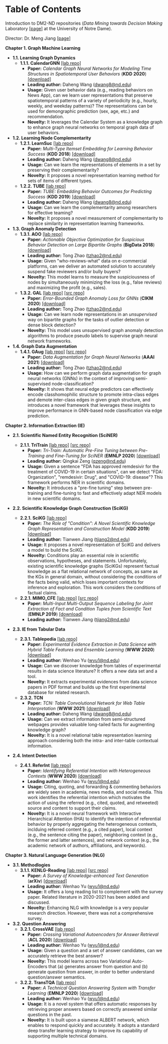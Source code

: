 # Table of Contents

Introduction to DM2-ND repositories (*Data Mining towards Decision Making* Laboratory [\[page\]](http://www.meng-jiang.com/lab.html) at the University of Notre Dame).

Director: Dr. Meng Jiang [\[page\]](http://www.meng-jiang.com/)

**Chapter 1. Graph Machine Learning**
- **1.1. Learning Graph Dynamics** 
  - **1.1.1. CalendarGNN** [\[lab repo\]](https://github.com/DM2-ND/CalendarGNN)
    - **Paper:** *Calendar Graph Neural Networks for Modeling Time Structures in Spatiotemporal User Behaviors* (**KDD 2020**) [\[download\]](http://www.meng-jiang.com/pubs/calendargnn-kdd20/calendargnn-kdd20-paper.pdf)
    - **Leading author:** Daheng Wang (dwang8@nd.edu)
    - **Usage:** Given user behavior data (e.g., reading behaviors on News App), can we learn user representations that preserve spatiotemporal patterns of a variety of periodicity (e.g., hourly, weekly, and weekday patterns)? The representations can be used for demongraphic prediction (sex, age, etc.) and recommendation.
    - **Novelty:** It leverages the Calendar System as a knowledge graph to enhance graph neural networks on temporal graph data of user behaviors.
- **1.2. Learning Node Complementarity**
  - **1.2.1. LearnSuc** [\[lab repo\]](https://github.com/DM2-ND/Learnsuc)
    - **Paper:** *Multi-Type Itemset Embedding for Learning Behavior Success* (**KDD 2018**) [\[download\]](http://www.meng-jiang.com/pubs/learnsuc-kdd18/learnsuc-kdd18-paper.pdf)
    - **Leading author:** Daheng Wang (dwang8@nd.edu)
    - **Usage:** Can we learn the representations of elements in a set by preserving their complementarity?
    - **Novelty:** It proposes a novel representation learning method for sets of items of different types.
  - **1.2.2. TUBE** [\[lab repo\]](https://github.com/DM2-ND/TUBE)
    - **Paper:** *TUBE: Embedding Behavior Outcomes for Predicting Success* (**KDD 2019**) [\[download\]](http://www.meng-jiang.com/pubs/tube-kdd19/tube-kdd19-paper.pdf)
    - **Leading author:** Daheng Wang (dwang8@nd.edu)
    - **Usage:** Can we learn the complementarity among researchers for effective teaming?
    - **Novelty:** It proposes a novel measurement of complementarity to replace similarity in representation learning frameworks.
- **1.3. Graph Anomaly Detection** 
  - **1.3.1. AOO** [\[lab repo\]](https://github.com/DM2-ND/AOO)
    - **Paper:** *Actionable Objective Optimization for Suspicious Behavior Detection on Large Bipartite Graphs* (**BigData 2018**) [\[download\]](https://tzhao.io/files/papers/BigData18-aoo.pdf)
    - **Leading author:** Tong Zhao (tzhao2@nd.edu)
    - **Usage:** Given "who-reviews-what" data on e-commercial platforms, can we deliver an automated solution to accurately suspend fake reviewers and/or bully buyers?
    - **Novelty:** This model learns to measure the suspiciousness of nodes by simultaneously minimizing the loss (e.g., false reviews) and maximizing the profit (e.g., sales).
  - **1.3.2. GAL** [\[lab repo\]](https://github.com/DM2-ND/GAL) [\[src repo\]](https://github.com/zhao-tong/Graph-Anomaly-Loss)
    - **Paper:** *Error-Bounded Graph Anomaly Loss for GNNs* (**CIKM 2020**) [\[download\]](https://dl.acm.org/doi/pdf/10.1145/3340531.3411979)
    - **Leading author:** Tong Zhao (tzhao2@nd.edu)
    - **Usage:** Can we learn node representations in an *unsupervised* way on bipartite graphs for the tasks of outlier detection or dense block detection?
    - **Novelty:** This model uses unsupervised graph anomaly detection algorithms to produce pseudo labels to supervise graph neural network frameworks.
- **1.4. Graph Data Augmentation** 
  - **1.4.1. GAug** [\[lab repo\]](https://github.com/DM2-ND/GAug) [\[src repo\]](https://github.com/zhao-tong/GAug)
    - **Paper:** *Data Augmentation for Graph Neural Networks* (**AAAI 2021**) [\[download\]](https://arxiv.org/pdf/2006.06830.pdf)
    - **Leading author:** Tong Zhao (tzhao2@nd.edu)
    - **Usage:** How can we perform graph data augmentation for graph neural networks (GNNs) in the context of improving semi-supervised node-classification?
    - **Novelty:** It shows that neural edge predictors can effectively encode classhomophilic structure to promote intra-class edges and demote inter-class edges in given graph structure, and introduces a novel framework that leverages these insights to improve performance in GNN-based node classification via edge prediction.

**Chapter 2. Information Extraction (IE)** 
- **2.1. Scientific Named Entity Recognition (SciNER)** 
  - **2.1.1. TriTrain** [\[lab repo\]](https://github.com/DM2-ND/TriTrain) [\[src repo\]](https://github.com/QingkaiZeng/TriTrain)
    - **Paper:** *Tri-Train: Automatic Pre-Fine Tuning between Pre-Training and Fine-Tuning for SciNER* (**EMNLP 2020**) [\[download\]](https://www.aclweb.org/anthology/2020.findings-emnlp.429.pdf)
    - **Leading author:** Qingkai Zeng (qzeng@nd.edu)
    - **Usage:** Given a sentence "FDA has approved remdesivir for the treatment of COVID-19 in certain situations", can we detect "FDA: Organization", "remdesivir: Drug", and "COVID-19: disease"? This framework performs NER in scientific domains.
    - **Novelty:** It introduces a "pre-fine tuning" step between pre-training and fine-tuning to fast and effectively adapt NER models in new scientific domains.
- **2.2. Scientific Knowledge Graph Construction (SciKG)** 
  - **2.2.1. SciKG** [\[lab repo\]](https://github.com/DM2-ND/SciKG)
    - **Paper:** *The Role of "Condition": A Novel Scientific Knowledge Graph Representation and Construction Model* (**KDD 2019**) [\[download\]](https://dl.acm.org/doi/10.1145/3292500.3330942)
    - **Leading author:** Tianwen Jiang (tjiang2@nd.edu)
    - **Usage:** It proposes a novel representation of SciKG and delivers a model to build the SciKG.
    - **Novelty:** Conditions play an essential role in scientific observations, hypotheses, and statements. Unfortunately, existing scientific knowledge graphs (SciKGs) represent factual knowledge as a flat relational network of concepts, as same as the KGs in general domain, without considering the conditions of the facts being valid, which loses important contexts for inference and exploration. This work considers the conditions of factual claims.
  - **2.2.1. MIMO_CFE** [\[lab repo\]](https://github.com/DM2-ND/MIMO_CFE) [\[src repo\]](https://github.com/twjiang/MIMO_CFE)
    - **Paper:** *Multi-Input Multi-Output Sequence Labeling for Joint Extraction of Fact and Condition Tuples from Scientific Text* (**EMNLP 2019**) [\[download\]](http://www.meng-jiang.com/pubs/mimo-emnlp19/mimo-emnlp19-paper.pdf)
    - **Leading author:** Tianwen Jiang (tjiang2@nd.edu)

- **2.3. IE from Tabular Data**
  - **2.3.1. Tablepedia** [\[lab repo\]](https://github.com/DM2-ND/Tablepedia)
    - **Paper:** *Experimental Evidence Extraction in Data Science with Hybrid Table Features and Ensemble Learning* (**WWW 2020**) [\[download\]](https://wyu97.github.io/papers/C2_WWW_2020.pdf)
    - **Leading author:** Wenhao Yu (wyu1@nd.edu)
    - **Usage:** Can we discover knowledge from tables of experimental results in data science literature? It offers a new data set and a tool.
    - **Novelty:** It extracts experimental evidences from data science papers in PDF format and builds up the first experimental database for related research.
  - **2.3.2. TCN**
    - **Paper:** *TCN: Table Convolutional Network for Web Table Interpretation* (**WWW 2021**) [\[download\]](https://arxiv.org/abs/2102.09460)
    - **Leading author:** Daheng Wang (dwang8@nd.edu)
    - **Usage:** Can we extract information from semi-structured webpages provides valuable long-tailed facts for augmenting knowledge graph?
    - **Novelty:** It is a novel relational table representation learning approach considering both the intra- and inter-table contextual information.
- **2.4. Intent Detection**
  - **2.4.1. ReferInt** [\[lab repo\]](https://github.com/DM2-ND/ReferInt)
    - **Paper:** *Identifying Referential Intention with Heterogeneous Contexts* (**WWW 2020**) [\[download\]](https://dl.acm.org/doi/abs/10.1145/3366423.3380175)
    - **Leading author:** Wenhao Yu (wyu1@nd.edu)
    - **Usage:** Citing, quoting, and forwarding & commenting behaviors are widely seen in academia, news media, and social media. This work identifies the referential intention which motivates the action of using the referred (e.g., cited, quoted, and retweeted) source and content to support their claims.
    - **Novelty:** It is a novel neural framework with Interactive Hierarchical Attention (IHA) to identify the intention of referential behavior by properly aggregating the heterogeneous contexts, inclduing referred content (e.g., a cited paper), local context (e.g., the sentence citing the paper), neighboring context (e.g., the former and latter sentences), and network context (e.g., the academic network of authors, affiliations, and keywords).

**Chapter 3. Natural Language Generation (NLG)**
- **3.1. Methodlogies** 
  - **3.1.1. KENLG-Reading** [\[lab repo\]](https://github.com/DM2-ND/KENLG-Reading) [\[src repo\]](https://github.com/wyu97/KENLG-Reading)
    - **Paper:** *A Survey of Knowledge-enhanced Text Generation* (**arXiv**) [\[download\]](https://arxiv.org/abs/2010.04389)
    - **Leading author:** Wenhao Yu (wyu1@nd.edu)
    - **Usage:** It offers a long reading list to complement with the survey paper. Related literature in 2020-2021 has been added and discussed.
    - **Novelty:** Enhancing NLG with knowledge is a very popular research direction. However, there was not a comprehensive survey.
- **3.2. Question Answering** 
  - **3.2.1. CrossVAE** [\[lab repo\]](https://github.com/DM2-ND/CrossVAE)
    - **Paper:** *Crossing Variational Autoencoders for Answer Retrieval* (**ACL 2020**) [\[download\]](https://www.aclweb.org/anthology/2020.acl-main.498/)
    - **Leading author:** Wenhao Yu (wyu1@nd.edu)
    - **Usage:** Given a question and a set of answer candidates, can we accurately retrieve the best answer?
    - **Novelty:** This model learns across two Variational Auto-Encoders that (a) generates answer from question and (b) generate question from answer, in order to better understand question/answer semantics.
  - **3.2.2. TransTQA** [\[lab repo\]](https://github.com/DM2-ND/TransTQA)
    - **Paper:** *A Technical Question Answering System with Transfer Learning* (**EMNLP 2020**) [\[download\]](https://www.aclweb.org/anthology/2020.emnlp-demos.13.pdf)
    - **Leading author:** Wenhao Yu (wyu1@nd.edu)
    - **Usage:** It is a novel system that offers automatic responses by retrieving proper answers based on correctly answered similar questions in the past.
    - **Novelty:** It is built upon a siamese ALBERT network, which enables to respond quickly and accurately. It adopts a standard deep transfer learning strategy to improve its capability of supporting multiple technical domains.
